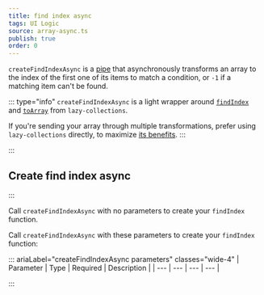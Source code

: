 ```yaml
---
title: find index async
tags: UI Logic
source: array-async.ts
publish: true
order: 0
---
```


`createFindIndexAsync` is a [pipe](/docs/logic/pipes-overview) that asynchronously transforms an array to the index of the first one of its items to match a condition, or `-1` if a matching item can't be found.

::: type="info"
`createFindIndexAsync` is a light wrapper around [`findIndex`](https://github.com/RobinMalfait/lazy-collections#findIndex) and [`toArray`](https://github.com/RobinMalfait/lazy-collections#toarray) from `lazy-collections`.

If you're sending your array through multiple transformations, prefer using `lazy-collections` directly, to maximize [its benefits](https://alexvipond.dev/blog/im-obsessed-with-lazy-collections).
:::


:::
## Create find index async
:::

Call `createFindIndexAsync` with no parameters to create your `findIndex` function.

Call `createFindIndexAsync` with these parameters to create your `findIndex` function:

::: ariaLabel="createFindIndexAsync parameters" classes="wide-4"
| Parameter | Type | Required | Description |
| --- | --- | --- | --- |

:::

